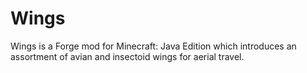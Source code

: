 # Wings
Wings is a Forge mod for Minecraft: Java Edition which introduces an assortment of avian and insectoid wings for aerial travel.
